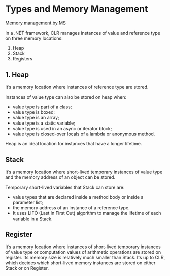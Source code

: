 # Types and Memory Management

[Memory management by MS](https://docs.microsoft.com/en-us/dotnet/standard/garbage-collection/memory-management-and-gc)

In a .NET framework, CLR manages instances of value and reference type on three memory locations:

1. Heap
2. Stack
3. Registers

## 1. Heap

It’s a memory location where instances of reference type are stored.

Instances of value type can also be stored on heap when:

* value type is part of a class;
* value type is boxed;
* value type is an array;
* value type is a static variable;
* value type is used in an async or iterator block;
* value type is closed-over locals of a lambda or anonymous method.

Heap is an ideal location for instances that have a longer lifetime.

## Stack

It’s a memory location where short-lived temporary instances of value type and the memory address of an object can be stored.

Temporary short-lived variables that Stack can store are:

* value types that are declared inside a method body or inside a parameter list;
* the memory address of an instance of a reference type.
* It uses LIFO (Last In First Out) algorithm to manage the lifetime of each variable in a Stack.

## Register

It’s a memory location where instances of short-lived temporary instances of value type or computation values of arithmetic operations are stored on register. Its memory size is relatively much smaller than Stack. Its up to CLR, which decides which short-lived memory instances are stored on either Stack or on Register.